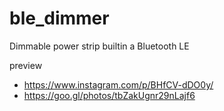 # ble_dimmer
Dimmable power strip builtin a Bluetooth LE

preview
* https://www.instagram.com/p/BHfCV-dDO0y/
* https://goo.gl/photos/tbZakUgnr29nLajf6
